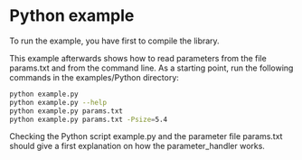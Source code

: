 <!--
SPDX-FileCopyrightText: 2021 Andreas Härtel <http://andreashaertel.anno1982.de/>
SPDX-License-Identifier: CC-BY-SA-4.0
SPDX-PackageName: parameter_handler
SPDX-PackageHomePage: https://github.com/andreashaertel/parameter_handler
-->

# Python example

To run the example, you have first to compile the library. 

This example afterwards shows how to read parameters from the file params.txt and 
from the command line. As a starting point, 
run the following commands in the examples/Python directory: 
```bash
python example.py
python example.py --help
python example.py params.txt
python example.py params.txt -Psize=5.4
```
Checking the Python script example.py and the parameter file params.txt should 
give a first explanation on how the parameter_handler works. 



